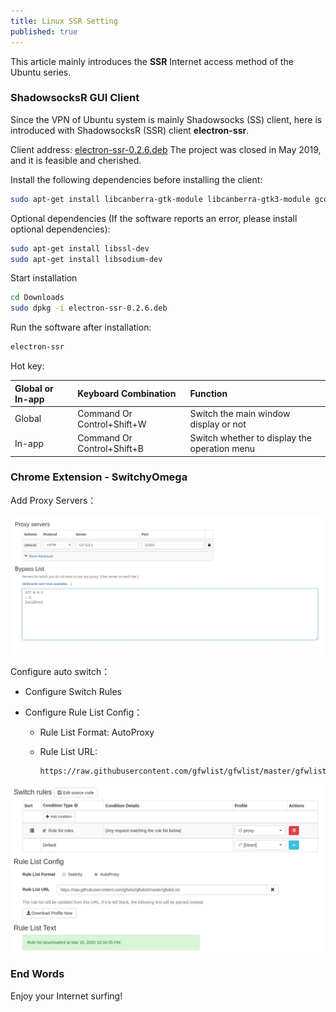 ```yaml
---
title: Linux SSR Setting
published: true
---
```


This article mainly introduces the **SSR** Internet access method of the Ubuntu series.

### ShadowsocksR GUI Client

Since the VPN of Ubuntu system is mainly Shadowsocks (SS) client, here is introduced with ShadowsocksR (SSR) client **electron-ssr**.

Client address: [electron-ssr-0.2.6.deb](https://github.com/qingshuisiyuan/electron-ssr-backup/releases/download/v0.2.6/electron-ssr-0.2.6.deb) The project was closed in May 2019, and it is feasible and cherished.

Install the following dependencies before installing the client:

```bash
sudo apt-get install libcanberra-gtk-module libcanberra-gtk3-module gconf2 gconf-service libappindicator1
```

<!-- more -->

Optional dependencies (If the software reports an error, please install optional dependencies):

```bash
sudo apt-get install libssl-dev
sudo apt-get install libsodium-dev
```

Start installation

```bash
cd Downloads
sudo dpkg -i electron-ssr-0.2.6.deb
```

Run the software after installation:

```bash
electron-ssr
```

Hot key:

| Global or In-app  | Keyboard Combination                    | Function                |
|:-------------|:---------------------------|:--------------------|
| Global    | Command Or Control+Shift+W | Switch the main window display or not       |
| In-app  | Command Or Control+Shift+B | Switch whether to display the operation menu  |


### Chrome Extension - SwitchyOmega

Add Proxy Servers：

![proxy:](/images/20200329/sendpix0.jpg)

Configure auto switch：


*   Configure Switch Rules

*   Configure Rule List Config：

    *   Rule List Format:   AutoProxy
    *   Rule List URL:

        ```
        https://raw.githubusercontent.com/gfwlist/gfwlist/master/gfwlist.txt
        ```

![auto switch:](/images/20200329/sendpix1.jpg)

### End Words

Enjoy your Internet surfing!
